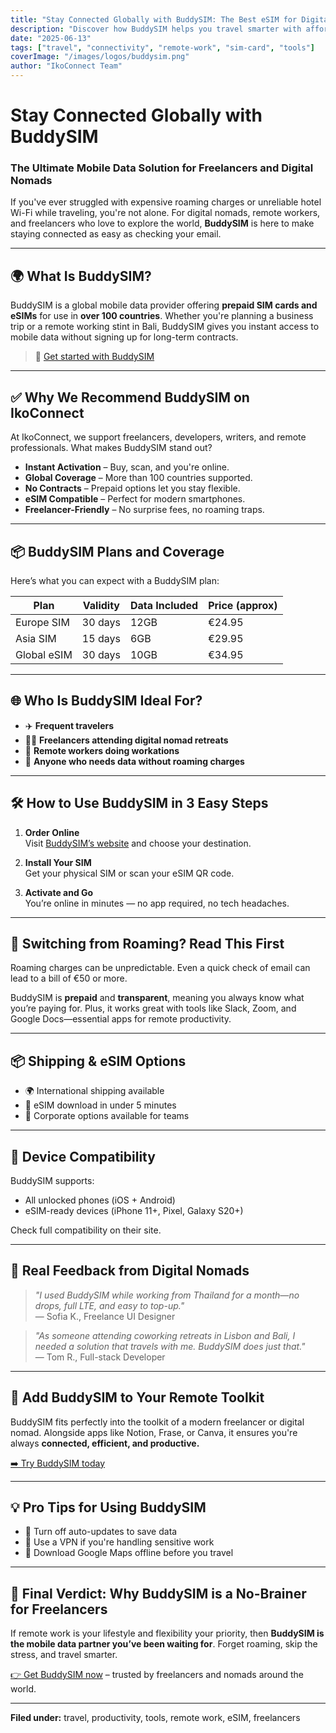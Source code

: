 ```yaml
---
title: "Stay Connected Globally with BuddySIM: The Best eSIM for Digital Nomads"
description: "Discover how BuddySIM helps you travel smarter with affordable international mobile data. Ideal for freelancers and remote workers."
date: "2025-06-13"
tags: ["travel", "connectivity", "remote-work", "sim-card", "tools"]
coverImage: "/images/logos/buddysim.png"
author: "IkoConnect Team"
---
```


# Stay Connected Globally with BuddySIM  
### The Ultimate Mobile Data Solution for Freelancers and Digital Nomads

If you've ever struggled with expensive roaming charges or unreliable hotel Wi-Fi while traveling, you're not alone. For digital nomads, remote workers, and freelancers who love to explore the world, **BuddySIM** is here to make staying connected as easy as checking your email.

---

## 🌍 What Is BuddySIM?

BuddySIM is a global mobile data provider offering **prepaid SIM cards and eSIMs** for use in **over 100 countries**. Whether you're planning a business trip or a remote working stint in Bali, BuddySIM gives you instant access to mobile data without signing up for long-term contracts.

> 🔗 [Get started with BuddySIM](https://www.buddysim.de?ref=ikoconnect123)

---

## ✅ Why We Recommend BuddySIM on IkoConnect

At IkoConnect, we support freelancers, developers, writers, and remote professionals. What makes BuddySIM stand out?

- **Instant Activation** – Buy, scan, and you're online.
- **Global Coverage** – More than 100 countries supported.
- **No Contracts** – Prepaid options let you stay flexible.
- **eSIM Compatible** – Perfect for modern smartphones.
- **Freelancer-Friendly** – No surprise fees, no roaming traps.

---

## 📦 BuddySIM Plans and Coverage

Here’s what you can expect with a BuddySIM plan:

| Plan         | Validity | Data Included | Price (approx) |
|--------------|----------|---------------|----------------|
| Europe SIM   | 30 days  | 12GB          | €24.95         |
| Asia SIM     | 15 days  | 6GB           | €29.95         |
| Global eSIM  | 30 days  | 10GB          | €34.95         |

---

## 🌐 Who Is BuddySIM Ideal For?

- ✈️ **Frequent travelers**  
- 👨‍💻 **Freelancers attending digital nomad retreats**  
- 🧳 **Remote workers doing workations**  
- 📱 **Anyone who needs data without roaming charges**

---

## 🛠️ How to Use BuddySIM in 3 Easy Steps

1. **Order Online**  
   Visit [BuddySIM’s website](https://www.buddysim.de?ref=ikoconnect123) and choose your destination.

2. **Install Your SIM**  
   Get your physical SIM or scan your eSIM QR code.

3. **Activate and Go**  
   You’re online in minutes — no app required, no tech headaches.

---

## 🔄 Switching from Roaming? Read This First

Roaming charges can be unpredictable. Even a quick check of email can lead to a bill of €50 or more.

BuddySIM is **prepaid** and **transparent**, meaning you always know what you’re paying for. Plus, it works great with tools like Slack, Zoom, and Google Docs—essential apps for remote productivity.

---

## 📦 Shipping & eSIM Options

- 🌍 International shipping available
- 📲 eSIM download in under 5 minutes
- 💼 Corporate options available for teams

---

## 📱 Device Compatibility

BuddySIM supports:
- All unlocked phones (iOS + Android)
- eSIM-ready devices (iPhone 11+, Pixel, Galaxy S20+)

Check full compatibility on their site.

---

## 💬 Real Feedback from Digital Nomads

> _"I used BuddySIM while working from Thailand for a month—no drops, full LTE, and easy to top-up."_  
> — Sofia K., Freelance UI Designer

> _"As someone attending coworking retreats in Lisbon and Bali, I needed a solution that travels with me. BuddySIM does just that."_  
> — Tom R., Full-stack Developer

---

## 🧳 Add BuddySIM to Your Remote Toolkit

BuddySIM fits perfectly into the toolkit of a modern freelancer or digital nomad. Alongside apps like Notion, Frase, or Canva, it ensures you're always **connected, efficient, and productive.**

[➡️ Try BuddySIM today](https://www.buddysim.de?ref=ikoconnect123)

---

## 💡 Pro Tips for Using BuddySIM

- 🔋 Turn off auto-updates to save data
- 🔐 Use a VPN if you're handling sensitive work
- 📍 Download Google Maps offline before you travel

---

## 📢 Final Verdict: Why BuddySIM is a No-Brainer for Freelancers

If remote work is your lifestyle and flexibility your priority, then **BuddySIM is the mobile data partner you’ve been waiting for**. Forget roaming, skip the stress, and travel smarter.

[👉 Get BuddySIM now](https://www.buddysim.de?ref=ikoconnect123) – trusted by freelancers and nomads around the world.

---

**Filed under:** travel, productivity, tools, remote work, eSIM, freelancers
